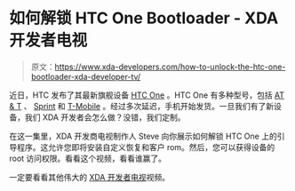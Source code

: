 # 如何解锁 HTC One Bootloader - XDA 开发者电视

> 原文：<https://www.xda-developers.com/how-to-unlock-the-htc-one-bootloader-xda-developer-tv/>

近日，HTC 发布了其最新旗舰设备 [HTC One](http://forum.xda-developers.com/forumdisplay.php?f=2115) 。HTC One 有多种型号，包括 [AT & T](http://forum.xda-developers.com/forumdisplay.php?f=2222) 、 [Sprint](http://forum.xda-developers.com/forumdisplay.php?f=2215) 和 [T-Mobile](http://forum.xda-developers.com/forumdisplay.php?f=2250) 。经过多次延迟，手机开始发货。一旦我们有了新设备，我们 XDA 开发者会怎么做？没错，我们定制。

在这一集里，XDA 开发商电视制作人 Steve 向你展示如何解锁 HTC One 上的引导程序。这允许您即将安装自定义恢复和客户 rom。然后，您可以获得设备的 root 访问权限。看看这个视频，看看谁赢了。

一定要看看其他伟大的 [XDA 开发者电视](http://www.xda-developers.com/xda-tv/ "XDA Developer TV")视频。